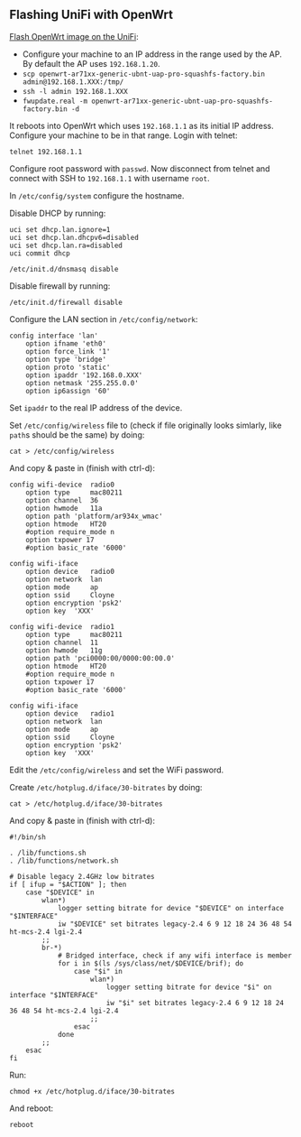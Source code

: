 Flashing UniFi with OpenWrt
---------------------------

[Flash OpenWrt image on the UniFi](http://wiki.openwrt.org/toh/ubiquiti/uappro#installing_a_new_firmware_image):
* Configure your machine to an IP address in the range used by the AP. By default the AP uses `192.168.1.20`.
* `scp openwrt-ar71xx-generic-ubnt-uap-pro-squashfs-factory.bin admin@192.168.1.XXX:/tmp/`
* `ssh -l admin 192.168.1.XXX`
* `fwupdate.real -m openwrt-ar71xx-generic-ubnt-uap-pro-squashfs-factory.bin -d`

It reboots into OpenWrt which uses `192.168.1.1` as its initial IP address. Configure your machine to be in that range. Login with telnet:

```
telnet 192.168.1.1
```

Configure root password with `passwd`. Now disconnect from telnet and connect with SSH to `192.168.1.1` with username `root`.

In `/etc/config/system` configure the hostname.

Disable DHCP by running:

```
uci set dhcp.lan.ignore=1
uci set dhcp.lan.dhcpv6=disabled
uci set dhcp.lan.ra=disabled
uci commit dhcp

/etc/init.d/dnsmasq disable
```

Disable firewall by running:

```
/etc/init.d/firewall disable
```

Configure the LAN section in `/etc/config/network`:

```
config interface 'lan'
	option ifname 'eth0'
	option force_link '1'
	option type 'bridge'
	option proto 'static'
	option ipaddr '192.168.0.XXX'
	option netmask '255.255.0.0'
	option ip6assign '60'
```

Set `ipaddr` to the real IP address of the device.

Set `/etc/config/wireless` file to (check if file originally looks simlarly, like `path`s should be the same) by doing:

```
cat > /etc/config/wireless
```

And copy & paste in (finish with ctrl-d):

```
config wifi-device  radio0
	option type     mac80211
	option channel  36
	option hwmode	11a
	option path	'platform/ar934x_wmac'
	option htmode	HT20
	#option require_mode n
	option txpower 17
	#option basic_rate '6000'

config wifi-iface
	option device   radio0
	option network  lan
	option mode     ap
	option ssid     Cloyne
	option encryption 'psk2'
	option key	'XXX'

config wifi-device  radio1
	option type     mac80211
	option channel  11
	option hwmode	11g
	option path	'pci0000:00/0000:00:00.0'
	option htmode	HT20
	#option require_mode n
	option txpower 17
	#option basic_rate '6000'

config wifi-iface
	option device   radio1
	option network  lan
	option mode     ap
	option ssid     Cloyne
	option encryption 'psk2'
	option key	'XXX'
```

Edit the `/etc/config/wireless` and set the WiFi password.

Create `/etc/hotplug.d/iface/30-bitrates` by doing:

```
cat > /etc/hotplug.d/iface/30-bitrates
```

And copy & paste in (finish with ctrl-d):

```
#!/bin/sh

. /lib/functions.sh
. /lib/functions/network.sh

# Disable legacy 2.4GHz low bitrates
if [ ifup = "$ACTION" ]; then
    case "$DEVICE" in
        wlan*)
            logger setting bitrate for device "$DEVICE" on interface "$INTERFACE"
            iw "$DEVICE" set bitrates legacy-2.4 6 9 12 18 24 36 48 54 ht-mcs-2.4 lgi-2.4
        ;;
        br-*)
            # Bridged interface, check if any wifi interface is member
            for i in $(ls /sys/class/net/$DEVICE/brif); do
                case "$i" in
                    wlan*)
                        logger setting bitrate for device "$i" on interface "$INTERFACE"
                        iw "$i" set bitrates legacy-2.4 6 9 12 18 24 36 48 54 ht-mcs-2.4 lgi-2.4
                    ;;
                esac
            done
        ;;
    esac
fi
```

Run:

```
chmod +x /etc/hotplug.d/iface/30-bitrates
```

And reboot:

```
reboot
```
